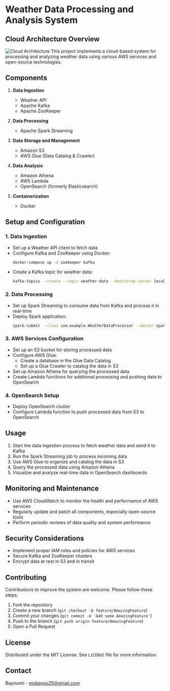 # Weather Data Processing and Analysis System

## Cloud Architecture Overview
![Cloud Architecture](https://github.com/user-attachments/assets/Screenshot%202024-10-27%20184559.png)
This project implements a cloud-based system for processing and analyzing weather data using various AWS services and open-source technologies.



## Components

1. **Data Ingestion**
   - Weather API
   - Apache Kafka
   - Apache ZooKeeper

2. **Data Processing**
   - Apache Spark Streaming

3. **Data Storage and Management**
   - Amazon S3
   - AWS Glue (Data Catalog & Crawler)

4. **Data Analysis**
   - Amazon Athena
   - AWS Lambda
   - OpenSearch (formerly Elasticsearch)

5. **Containerization**
   - Docker

## Setup and Configuration

### 1. Data Ingestion

- Set up a Weather API client to fetch data
- Configure Kafka and ZooKeeper using Docker:
  ```bash
  docker-compose up -d zookeeper kafka
  ```
- Create a Kafka topic for weather data:
  ```bash
  kafka-topics --create --topic weather-data --bootstrap-server localhost:9092
  ```

### 2. Data Processing

- Set up Spark Streaming to consume data from Kafka and process it in real-time
- Deploy Spark application:
  ```bash
  spark-submit --class com.example.WeatherDataProcessor --master spark://localhost:7077 weather-processor.jar
  ```

### 3. AWS Services Configuration

- Set up an S3 bucket for storing processed data
- Configure AWS Glue:
  - Create a database in the Glue Data Catalog
  - Set up a Glue Crawler to catalog the data in S3
- Set up Amazon Athena for querying the processed data
- Create Lambda functions for additional processing and pushing data to OpenSearch

### 4. OpenSearch Setup

- Deploy OpenSearch cluster
- Configure Lambda function to push processed data from S3 to OpenSearch

## Usage

1. Start the data ingestion process to fetch weather data and send it to Kafka
2. Run the Spark Streaming job to process incoming data
3. Use AWS Glue to organize and catalog the data in S3
4. Query the processed data using Amazon Athena
5. Visualize and analyze real-time data in OpenSearch dashboards

## Monitoring and Maintenance

- Use AWS CloudWatch to monitor the health and performance of AWS services
- Regularly update and patch all components, especially open-source tools
- Perform periodic reviews of data quality and system performance

## Security Considerations

- Implement proper IAM roles and policies for AWS services
- Secure Kafka and ZooKeeper clusters
- Encrypt data at rest in S3 and in transit

## Contributing

Contributions to improve the system are welcome. Please follow these steps:

1. Fork the repository
2. Create a new branch (`git checkout -b feature/AmazingFeature`)
3. Commit your changes (`git commit -m 'Add some AmazingFeature'`)
4. Push to the branch (`git push origin feature/AmazingFeature`)
5. Open a Pull Request

## License

Distributed under the MIT License. See `LICENSE` file for more information.

## Contact

Bayoumii - mobayoo25@gmail.com

